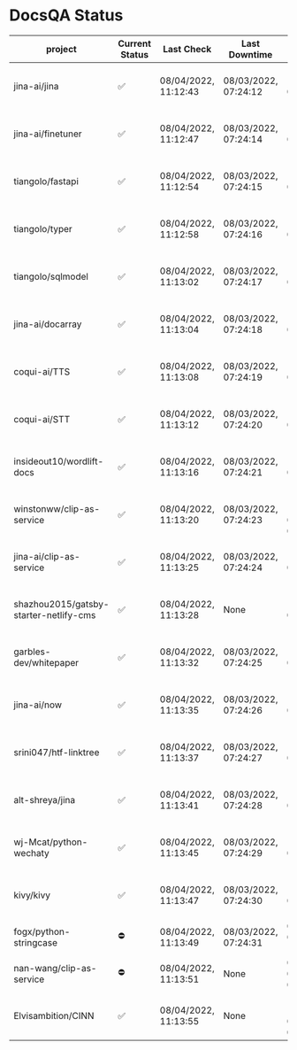 # DocsQA Status

|               project                |Current Status|     Last Check     |   Last Downtime    |              % Uptime              |
|--------------------------------------|--------------|--------------------|--------------------|------------------------------------|
|jina-ai/jina                          |✅            |08/04/2022, 11:12:43|08/03/2022, 07:24:12|116.931 (since 07/29/2022, 16:38:18)|
|jina-ai/finetuner                     |✅            |08/04/2022, 11:12:47|08/03/2022, 07:24:14|116.938 (since 07/29/2022, 16:38:18)|
|tiangolo/fastapi                      |✅            |08/04/2022, 11:12:54|08/03/2022, 07:24:15|116.945 (since 07/29/2022, 16:38:18)|
|tiangolo/typer                        |✅            |08/04/2022, 11:12:58|08/03/2022, 07:24:16|116.947 (since 07/29/2022, 16:38:18)|
|tiangolo/sqlmodel                     |✅            |08/04/2022, 11:13:02|08/03/2022, 07:24:17|116.950 (since 07/29/2022, 16:38:18)|
|jina-ai/docarray                      |✅            |08/04/2022, 11:13:04|08/03/2022, 07:24:18|116.950 (since 07/29/2022, 16:38:18)|
|coqui-ai/TTS                          |✅            |08/04/2022, 11:13:08|08/03/2022, 07:24:19|116.953 (since 07/29/2022, 16:38:18)|
|coqui-ai/STT                          |✅            |08/04/2022, 11:13:12|08/03/2022, 07:24:20|116.954 (since 07/29/2022, 16:38:18)|
|insideout10/wordlift-docs             |✅            |08/04/2022, 11:13:16|08/03/2022, 07:24:21|116.957 (since 07/29/2022, 16:38:18)|
|winstonww/clip-as-service             |✅            |08/04/2022, 11:13:20|08/03/2022, 07:24:23|136.902 (since 08/01/2022, 02:40:51)|
|jina-ai/clip-as-service               |✅            |08/04/2022, 11:13:25|08/03/2022, 07:24:24|116.964 (since 07/29/2022, 16:38:18)|
|shazhou2015/gatsby-starter-netlify-cms|✅            |08/04/2022, 11:13:28|None                |100.000 (since 08/03/2022, 10:30:18)|
|garbles-dev/whitepaper                |✅            |08/04/2022, 11:13:32|08/03/2022, 07:24:25|116.967 (since 07/29/2022, 16:38:18)|
|jina-ai/now                           |✅            |08/04/2022, 11:13:35|08/03/2022, 07:24:26|116.969 (since 07/29/2022, 16:38:18)|
|srini047/htf-linktree                 |✅            |08/04/2022, 11:13:37|08/03/2022, 07:24:27|118.847 (since 07/31/2022, 18:29:28)|
|alt-shreya/jina                       |✅            |08/04/2022, 11:13:41|08/03/2022, 07:24:28|116.972 (since 07/29/2022, 16:38:18)|
|wj-Mcat/python-wechaty                |✅            |08/04/2022, 11:13:45|08/03/2022, 07:24:29|116.975 (since 07/29/2022, 16:38:18)|
|kivy/kivy                             |✅            |08/04/2022, 11:13:47|08/03/2022, 07:24:30|116.976 (since 07/29/2022, 16:38:18)|
|fogx/python-stringcase                |⛔️           |08/04/2022, 11:13:49|08/03/2022, 07:24:31|0.000 (since 08/01/2022, 12:54:44)  |
|nan-wang/clip-as-service              |⛔️           |08/04/2022, 11:13:51|None                |0.000 (since 08/04/2022, 05:17:56)  |
|Elvisambition/CINN                    |✅            |08/04/2022, 11:13:55|None                |100.000 (since 08/04/2022, 07:09:50)|
